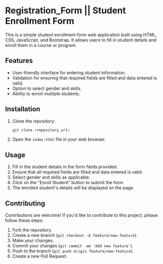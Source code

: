 # Registration_Form || Student Enrollment Form

This is a simple student enrollment form web application built using HTML, CSS, JavaScript, and Bootstrap. It allows users to fill in student details and enroll them in a course or program.

## Features

- User-friendly interface for entering student information.
- Validation for ensuring that required fields are filled and data entered is valid.
- Option to select gender and skills.
- Ability to enroll multiple students.

## Installation

1. Clone the repository:

    ```bash
    git clone <repository_url>
    ```

2. Open the `index.html` file in your web browser.

## Usage

1. Fill in the student details in the form fields provided.
2. Ensure that all required fields are filled and data entered is valid.
3. Select gender and skills as applicable.
4. Click on the "Enroll Student" button to submit the form.
5. The enrolled student's details will be displayed on the page.

## Contributing

Contributions are welcome! If you'd like to contribute to this project, please follow these steps:

1. Fork the repository.
2. Create a new branch (`git checkout -b feature/new-feature`).
3. Make your changes.
4. Commit your changes (`git commit -am 'Add new feature'`).
5. Push to the branch (`git push origin feature/new-feature`).
6. Create a new Pull Request.
